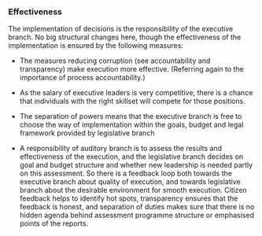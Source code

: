 ### Effectiveness

The implementation of decisions is the responsibility of the executive branch. No big structural changes here, though the effectiveness of the implementation is ensured by the following measures:

* The measures reducing corruption (see accountability and transparency) make execution more effective. (Referring again to the importance of process accountability.) 

* As the salary of executive leaders is very competitive, there is a chance that individuals with the right skillset will compete for those positions.

* The separation of powers means that the executive branch is free to choose the way of implementation within the goals, budget and legal framework provided by legislative branch

* A responsibility of auditory branch is to assess the results and effectiveness of the execution, and the legislative branch decides on goal and budget structure and whether new leadership is needed partly on this assessment. So there is a feedback loop both towards the executive branch about quality of execution, and towards legislative branch about the desirable environment for smooth execution. Citizen feedback helps to identify hot spots, transparency ensures that the feedback is honest, and separation of duties makes sure that there is no hidden agenda behind assessment programme structure or emphasised points of the reports.

